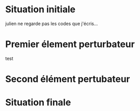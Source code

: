 # Situation initiale
julien ne regarde pas les codes que j'écris...
# Premier élement perturbateur
test
# Second élément pertubateur

# Situation finale
